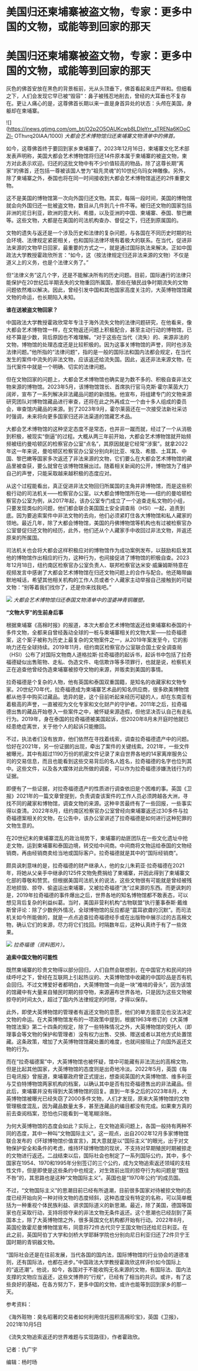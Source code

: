 # 美国归还柬埔寨被盗文物，专家：更多中国的文物，或能等到回家的那天

# 美国归还柬埔寨被盗文物，专家：更多中国的文物，或能等到回家的那天

灰色的佛首安放在黑色的背景板前，光从头顶垂下，佛首看起来庄严祥和。但细看之下，人们会发现它早已被“毁容”：鼻子被残忍地削去，曾经的大耳垂也不复存在。更让人痛心的是，这尊佛首长期以来一直是身首异处的状态：头颅在美国，身躯却在柬埔寨。

![](https://inews.gtimg.com/om_bt/O2p2O5OAUKcwb8LDIeYrr_sTRENa6KOoCZl-
OThvrq20IAA/1000) _大都会艺术博物馆归还柬埔寨文物清单中的佛首。_

如今，这尊佛首终于要回到家乡柬埔寨了。2023年12月16日，柬埔寨文化艺术部发表声明称，美国大都会艺术博物馆将归还14件原本属于柬埔寨的被盗文物，柬方对此表示欢迎。归还的这批文物中有不少价值较高的物品，除了这尊长期“离家”的佛首，还包括一尊被该国人誉为“祖先灵魂”的10世纪乌玛女神雕像。另外，除了柬埔寨之外，泰国也将在同一时间接收到大都会艺术博物馆返还的2件重要文物。

这不是美国的博物馆第一次向外国归还文物。其实，每隔一段时间，美国的博物馆就会向外国归还一批被盗文物，数目从几件到几十件不等。被归还文物的国家包括非洲的尼日利亚，欧洲的意大利、希腊，以及亚洲的中国、柬埔寨、泰国、黎巴嫩等。这些文物，大都是在美国的司法机构查办、督促之下，归还到原属国的。

文物的遗失与返还是一个涉及历史和法律的复杂问题，与各国在不同历史时期的社会环境、法律规定紧密相关，也和国际法律环境有着极大的联系。在当代，促进非法来源的文物早日回家，最重要的方式之一，就是通过国际执法来解决。正如中国政法大学教授霍政欣所言：“如今，这（按法律规定归还非法来源的文物）不仅是道义上的义务，也是个法律义务了。”

但“法律义务”这几个字，还是不能解决所有的历史问题。目前，国际通行的法律只能保护在20世纪后半期丢失的文物重回所属国，那些在殖民战争时期流失的文物问题依然难以解决。因此，曾经引发中国和其他国家高度关注的，大英博物馆馆藏文物的命运，也长期陷入未知。

**谁在送被盗文物回家？**

中国政法大学教授霍政欣常年专注于海外流失文物的法律问题研究，在他看来，像大都会艺术博物馆一样，在文物返还问题上积极配合，甚至主动行动的博物馆，已经不算是少数，背后原因也不难理解。“对于这些在当代（流失）的、来源非法的文物，博物馆的处理态度还是比较积极的。因为这事关博物馆的声誉，同时也涉及法律问题。”他所指的“法律问题”，指的是一般的国际法和国内法都会规定，在当代发生的案件中流失的非法文物，应该返还给流失国。因此，返还非法来源文物，在当代案件中就是一个明确、切实的法律问题。

但在文物回家的问题上，大都会艺术博物馆也确实是为数不多的、积极自查非法文物来源的博物馆。2023年5月，该博物馆馆长、首席执行官马克斯·霍尔莱茵大刀阔斧，宣布了一系列解决非法藏品问题的新措施。他宣布，将组建专门的文物来源研究团队对博物馆藏品进行审查，还将在此之外再成立一个由十多人组成的委员会，审查馆内藏品的来源。到了2023年9月，霍尔莱茵还在一次接受法新社采访时强调，未来将向更多国家归还非法渠道的馆藏艺术品。

大都会艺术博物馆的这种坚定态度不是常态，也并非一蹴而就，经过了一个从消极到积极，被现实“倒逼”的过程。大概从两三年前开始，大都会艺术博物馆就开始频频被纽约曼哈顿区的检察官办公室“点名”，其原因就是它经常“涉案”。就拿2022年这一年来说，曼哈顿区检察官办公室分别向利比亚、埃及、希腊、土耳其、中国、黎巴嫩等国家多次返还了非法来源的文物，它们要么在大都会艺术博物馆的藏品里被查获，要么就曾在该博物馆展出过。随着相关新闻的公开，博物馆为了维护自己的声誉，只能采取越来越积极的态度应对。

从这个过程能看出，真正促进非法文物回归所属国的主角并非博物馆，而是这些积极行动的司法机关——检察官办公室。以大都会博物馆所在地——纽约的曼哈顿检察官办公室为例，从2017年起，该办公室专门成立了一个追查走私文物的小组，只要发现类似的问题，他们都会联合美国国土安全调查局（HSI）一起，追责到底。因为要追索案件中非法文物的去向，他们必须紧盯住各大博物馆和私人藏家的领地。最近几年，除了大都会博物馆，美国的丹佛博物馆等机构也有过被检察官办公室督促归还文物的经历，此外，他们还从个人藏家手中收回过非法文物，并返还原来的所属国。

司法机关也会将大都会这样积极应对的博物馆作为成功案例发布，以鼓励和启发其他的博物馆作出相应的行为，这种行为，也间接促进了博物馆的积极自查。2023年12月18日，纽约南区检察官办公室负责人、联邦检察官达米安·威廉姆斯特意在视频发言中感谢了大都会艺术博物馆在归还文物问题上的合作与配合。他还略带幽默地喊话，希望其他相关机构的工作人员或者个人藏家主动举报自己接触到的可疑文物：“别等着我们找你了，还是你来找我吧。”

![](https://inews.gtimg.com/om_bt/OP5zMF7O98zbUhHH1PFpbXHf6oDPok7ATUZK04YT88lbUAA/1000)
_大都会艺术博物馆归还泰国文物清单中的湿婆神青铜雕塑。_

**“文物大亨”的生前身后事**

根据柬埔寨《高棉时报》的报道，本次大都会艺术博物馆返还给柬埔寨和泰国的十多件文物，全都来自曾经轰动全球的一桩与柬埔寨相关的文物大案——拉奇福德案，这个案子被称为历史上最复杂的文物案件之一，从2019年案发至今，它的影响力还在全球持续。2019年11月，纽约南区检察官办公室联合国土安全调查局（HSI）公布了对国际文物商人道格拉斯·拉奇福德的起诉书，起诉书中包括了拉奇福德疑似出售赃物、走私、伪造文件、电信欺诈等多项罪行，也就是说，检察机关正在追查他曾经伪造柬埔寨被掠夺文物的来源，并贩卖到美国的事情。

拉奇福德是个复杂的人物，他有英国和泰国双重国籍，是知名的收藏家和文物专家。20世纪70年代，拉奇福德成为柬埔寨艺术品的知名供应商，很多欧美博物馆都从他手中购买过藏品。诡异的是，这个目前听起来经历可疑的人，却在东南亚有着极高的声誉，一直被视为文化专家和文化财产的守护者。2011年之后，拉奇福德出售的藏品开始卷入一些案件之中，被怀疑来源造假，但他坚决否认自己有走私行为。2019年，身在泰国的拉奇福德被美国起诉，但2020年8月未开庭时他就已经患绝症离世，关于他个人的起诉只能撤回。

不过，执法者们没有放弃，他们依然在寻找着线索，调查拉奇福德遗产中的问题。恰好在2021年，另一份证据的出现，牵出了案件的关键线索。2021年，一些文件被曝光，其中有超过1190万份的机密文件记录了来自世界各地的14家离岸服务公司的交易信息，而且也能看到这些交易背后的名人姓名，拉奇福德的名字也位列其中。这些文件，以及各大媒体对此所做的调查，可以作为拉奇福德涉嫌洗钱行为的证据。

即便有了一些证据，对拉奇福德遗产的性质进行调查依旧是个困难的事。英国《卫报》2021年的一篇文章曾提到，负责调查该案件的工作人员必须跨越各大洲，寻找不同的藏家和博物馆，调查文物的来源。这种辛苦最终有了一些回报，一些事实得以查清。2022年8月，纽约南区检察官办公室曾经向柬埔寨返还过30多件与拉奇福德案相关的文物，在公告中，该办公室讲述了拉奇福德是如何进行这种犯罪的文物生意的。

在20世纪末的柬埔寨混乱的政治局势下，柬埔寨的劫匪团队在一些文化遗址中抢走文物，运到柬埔寨和泰国边境，转交给中间商。中间商将文物运给泰国的文物经销商，再由经销商卖给当地或国际客户。拉奇福德就是其中的“国际经销商”。

颇具讽刺意味的是，拉奇福德的财产继承人，他的女儿朱莉亚·拉奇福德在2021年，将她从父亲手中继承的125件文物免费捐给了柬埔寨，并因此得到了柬埔寨文化部的尊敬和赞赏。但根据美国司法机关的说法，这些文物很有可能就是曾经被残忍地损毁、掠夺、偷盗运出柬埔寨，又被拉奇福德“洗”过来源的东西。而更讽刺的是，2019年拉奇福德的事件爆出之后，世界各地的知名博物馆都不敢表态，可以想见背后复杂的利益纠葛。当时，美国非营利机构“古物联盟”执行董事泰斯·戴维斯曾评论：除了少数例外情况，全球博物馆的反应都是“震耳欲聋的沉默”。而司法机关如今所能做的，就是一点点追查拉奇福德经手或在出版物中展示过的古高棉文物，确认它们的来源，尽力将它们找回。时隔数年后，这种认真终于有了一些效果。

![](https://inews.gtimg.com/om_bt/OYjvISBwVILJ07rFg4BRpehUEKflF_Sh1bDQOPI7XA2jMAA/1000)
_拉奇福德（资料图片）。_

**追索中国文物的可能性**

既然柬埔寨的珍贵文物得以部分回归，人们自然会联想到，在中国官方和民间的持续呼吁之下，曾经在互联网上引起热议的、大英博物馆中收藏的中国珍品是否有机会回归。不过文博爱好者都明白，大英博物馆一向是一块“难啃的骨头”，因为该馆的馆藏中有大量来自殖民时期的掠夺物，来源遍布世界各地，只是因为这些文物被掠夺的时间太久，超过了国内外法律规定的时限，才得以保存。

此外，即使大英博物馆的管理者有返还文物的意愿，他们的单方面意见也没法决定文物的命运。在大英博物馆发布的一项政策中提到，根据1963年修订的《大英博物馆法案》第二十四条的规定，除了一些特殊情况之外，大英博物馆的受托人（即理事会等文物的保护和管理者）没有权力出售、交换、赠送或者以其他方式处置馆藏。这条政策，增加了大英博物馆馆藏处置的难度，也就间接阻止了向国外返还文物的行为。

而在“拉奇福德案”中，大英博物馆也被怀疑，馆中可能藏有非法流出的高棉文物，但是比起其他国家，大英博物馆的态度则是出奇地冷淡。2022年5月，英国《每日电讯报》曾报道，柬埔寨政府曾正式提出，想查阅英国的大英博物馆、维多利亚与艾伯特博物馆两家机构的档案，以确认其中是否有拉奇福德售出的非法藏品。但此后，柬埔寨并没有得到大英博物馆的回复。直到一年多之后的2023年8月，大英博物馆被曝光已经失窃了2000多件文物，人们才发现，原来大英博物馆的文物管理极度混乱，因为藏品数量太多，甚至连藏品的编目都没有完成。如果柬方真的前去查阅档案，恐怕也只能看到一笔笔糊涂账。

为何大英博物馆的态度会如此？实际上，在文物追索问题上，各国一般持有两种不同的态度，其中一种叫“文物国际主义”。这一观点，出自2002年12月多家博物馆联合发布的《环球博物馆价值宣言》，其大意就是以“国际主义”的眼光，出于对文物保护安全和条件的考虑，维持环球博物馆的现状，不支持对早期殖民时期被掠走的文物进行返还。二战结束以后，国际社会也制定了一系列国际公约，其中，多个国家在1954、1970和1995年分别签订的三个公约，成为文物追索返还领域的支柱性文件，但是即使是这些条约中也规定，对生效前出现的掠夺行为和问题是“既往不咎”的，其思路也是这种“文物国际主义”。英国也是“1970年公约”的成员国。

不过，“文物国际主义”的思潮目前已经有所退潮，目前很多国家对待被掠文物的态度已经开始向另一种对待文物的态度倾斜，这种态度没有特定的名称，可以简单概括为一种重视个体民族利益、讲求国际道义的新思潮。最近，除了美国，德国等国家也在采取行动，支持将掠夺来的非法文物无条件返还。这个思潮也已经刮到了英国本土，除了大英博物馆之外，很多英国文化机构都开始有行动。2022年8月，英国伦敦霍尼曼博物馆宣布，同意将72件古代贝宁王国文物归还给尼日利亚。在此之前，英国阿伯丁大学和剑桥大学耶稣学院也分别向尼日利亚归还了2件贝宁王国时期的青铜器文物。

“国际社会还是在往前发展，当代各国的国内法，国际博物馆的行业协会的道德准则，还有国际法，也都在进步。”中国政法大学教授霍政欣这样评价如今国际上的“返还潮”。他说，如今，各国对于不能收购无名来源的文物，有国际法、国内法支撑的文物应当返还，这些文博界的“行规”，已经有了相当的共识。或许，有了这些良好的基础，在各方努力下，更多中国的文物，或许也能等到回到家乡的那一天。

参考资料：

《海外赃物：臭名昭著的交易者如何利用信托囤积高棉珍宝》，英国《卫报》，2021年10月5日

《流失文物追索返还的世界难题与实现路径》，作者霍政欣。

记者：仇广宇

编辑：杨时旸

